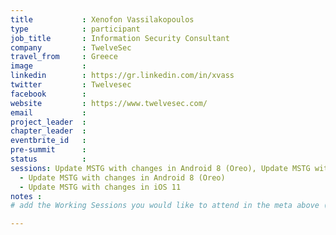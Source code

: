 ```yaml
---
title           : Xenofon Vassilakopoulos
type            : participant
job_title       : Information Security Consultant
company         : TwelveSec
travel_from     : Greece
image           : 
linkedin        : https://gr.linkedin.com/in/xvass
twitter         : Twelvesec
facebook        :
website         : https://www.twelvesec.com/
email           : 
project_leader  :
chapter_leader  :
eventbrite_id   :
pre-summit      :
status          :
sessions: Update MSTG with changes in Android 8 (Oreo), Update MSTG with changes in iOS 11
  - Update MSTG with changes in Android 8 (Oreo)
  - Update MSTG with changes in iOS 11
notes :
# add the Working Sessions you would like to attend in the meta above (use the session's title) e.g. sessions (one per line): -Security Playbooks Diagrams -Hackathon Daily Sessions

---
```


<!-- put more details about participant here -->
